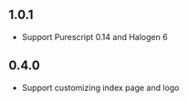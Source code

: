 ## 1.0.1

- Support Purescript 0.14 and Halogen 6

## 0.4.0

- Support customizing index page and logo
